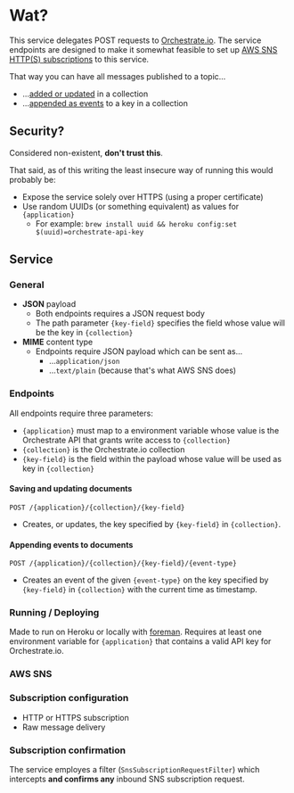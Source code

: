 # Wat?
This service delegates POST requests to [Orchestrate.io](http://orchestrate.io). The service endpoints are designed to make it somewhat feasible to set up [AWS SNS HTTP(S) subscriptions](http://docs.aws.amazon.com/sns/latest/dg/SendMessageToHttp.html) to this service.

That way you can have all messages published to a topic...

* ...[added or updated](https://orchestrate.io/docs/api/#key/value/put-\(create/update\)) in a collection
* ...[appended as events](https://orchestrate.io/docs/api/#events/put) to a key in a collection

## Security?
Considered non-existent, **don't trust this**.

That said, as of this writing the least insecure way of running this would probably be:

* Expose the service solely over HTTPS (using a proper certificate)
* Use random UUIDs (or something equivalent) as values for `{application}`
   * For example: `brew install uuid && heroku config:set $(uuid)=orchestrate-api-key`

## Service

### General
* **JSON** payload
   * Both endpoints requires a JSON request body
   * The path parameter `{key-field}` specifies the field whose value will be the key in `{collection}`
* **MIME** content type
   * Endpoints require JSON payload which can be sent as...
      * ...`application/json`
      * ...`text/plain` (because that's what AWS SNS does)

### Endpoints

All endpoints require three parameters:

* `{application}` must map to a environment variable whose value is the Orchestrate API that grants write access to `{collection}`
*  `{collection}` is the Orchestrate.io collection
*  `{key-field}` is the field within the payload whose value will be used as key in `{collection}`

#### Saving and updating documents
`POST /{application}/{collection}/{key-field}`

* Creates, or updates, the key specified by `{key-field}` in `{collection}`.

#### Appending events to documents
`POST /{application}/{collection}/{key-field}/{event-type}`

* Creates an event of the given `{event-type}` on the key specified by `{key-field}` in `{collection}` with the current time as timestamp.

### Running / Deploying
Made to run on Heroku or locally with [foreman](http://ddollar.github.io/foreman/). Requires at least one environment variable for `{application}` that contains a valid API key for Orchestrate.io.

### AWS SNS

### Subscription configuration
* HTTP or HTTPS subscription
* Raw message delivery

### Subscription confirmation
The service employes a filter (`SnsSubscriptionRequestFilter`) which intercepts **and confirms any** inbound SNS subscription request.
